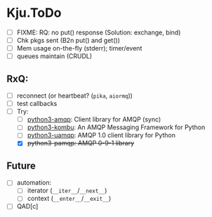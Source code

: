 # Kju.ToDo

- [ ] FIXME: RQ: no put() response (Solution: exchange, bind)
- [ ] Chk pkgs sent (B2n put() and get())
- [ ] Mem usage on-the-fly (stderr); timer/event
- [ ] queues maintain (CRUDL)

## RxQ:
- [ ] reconnect (or heartbeat? (`pika`, `aiormq`))
- [ ] test callbacks
- [ ] Try:
  + [ ] [python3-amqp](https://github.com/celery/py-amqp): Client library for AMQP (sync)
  + [ ] [python3-kombu](https://github.com/celery/kombu): An AMQP Messaging Framework for Python
  + [ ] [python3-uamqp](https://github.com/Azure/azure-uamqp-python): AMQP 1.0 client library for Python
  + [x] ~~python3-pamqp: AMQP 0-9-1 library~~

## Future
- [ ] automation:
  - [ ] iterator (`__iter__`/`__next__`)
  - [ ] context (`__enter__`/`__exit__`)
- [ ] QAD[c]
